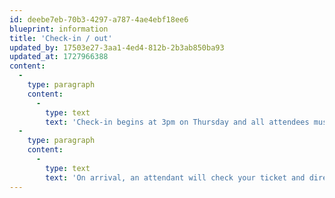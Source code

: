 ```yaml
---
id: deebe7eb-70b3-4297-a787-4ae4ebf18ee6
blueprint: information
title: 'Check-in / out'
updated_by: 17503e27-3aa1-4ed4-812b-2b3ab850ba93
updated_at: 1727966388
content:
  -
    type: paragraph
    content:
      -
        type: text
        text: 'Check-in begins at 3pm on Thursday and all attendees must depart the property by 3pm on Sunday.'
  -
    type: paragraph
    content:
      -
        type: text
        text: 'On arrival, an attendant will check your ticket and direct you towards a camping area or your treehouse.'
---
```

